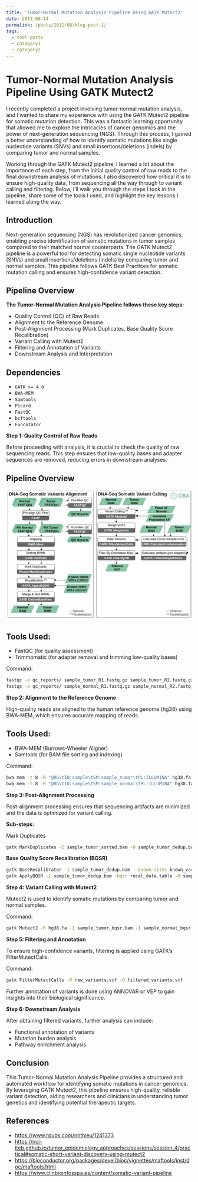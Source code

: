 ```yaml
---
title: 'Tumor-Normal Mutation Analysis Pipeline Using GATK Mutect2'
date: 2012-08-14
permalink: /posts/2012/08/blog-post-1/
tags:
  - cool posts
  - category1
  - category2
---
```


# Tumor-Normal Mutation Analysis Pipeline Using GATK Mutect2

I recently completed a project involving tumor-normal mutation analysis, and I wanted to share my experience with using the GATK Mutect2 pipeline for somatic mutation detection. This was a fantastic learning opportunity that allowed me to explore the intricacies of cancer genomics and the power of next-generation sequencing (NGS). Through this process, I gained a better understanding of how to identify somatic mutations like single nucleotide variants (SNVs) and small insertions/deletions (indels) by comparing tumor and normal samples.

Working through the GATK Mutect2 pipeline, I learned a lot about the importance of each step, from the initial quality control of raw reads to the final downstream analysis of mutations. I also discovered how critical it is to ensure high-quality data, from sequencing all the way through to variant calling and filtering. Below, I’ll walk you through the steps I took in the pipeline, share some of the tools I used, and highlight the key lessons I learned along the way.

## Introduction

Next-generation sequencing (NGS) has revolutionized cancer genomics, enabling precise identification of somatic mutations in tumor samples compared to their matched normal counterparts. The GATK Mutect2 pipeline is a powerful tool for detecting somatic single nucleotide variants (SNVs) and small insertions/deletions (indels) by comparing tumor and normal samples. This pipeline follows GATK Best Practices for somatic mutation calling and ensures high-confidence variant detection.

## Pipeline Overview

**The Tumor-Normal Mutation Analysis Pipeline follows these key steps:**

- Quality Control (QC) of Raw Reads
- Alignment to the Reference Genome
- Post-Alignment Processing (Mark Duplicates, Base Quality Score Recalibration)
- Variant Calling with Mutect2
- Filtering and Annotation of Variants
- Downstream Analysis and Interpretation

## Dependencies
- `GATK >= 4.0`
- `BWA-MEM`
- `Samtools`
- `Picard`
- `FastQC`
- `bcftools`
- `Funcotator`

**Step 1: Quality Control of Raw Reads**

Before proceeding with analysis, it is crucial to check the quality of raw sequencing reads. This step ensures that low-quality bases and adapter sequences are removed, reducing errors in downstream analyses.

## Pipeline Overview
![Workflow](../images/somatic_workflow_diagram.png)

## Tools Used:

- FastQC (for quality assessment)
- Trimmomatic (for adapter removal and trimming low-quality bases)

Command:
```bash
fastqc -o qc_reports/ sample_tumor_R1.fastq.gz sample_tumor_R2.fastq.gz
fastqc -o qc_reports/ sample_normal_R1.fastq.gz sample_normal_R2.fastq.gz
```

**Step 2: Alignment to the Reference Genome**

High-quality reads are aligned to the human reference genome (hg38) using BWA-MEM, which ensures accurate mapping of reads.

## Tools Used:

- BWA-MEM (Burrows-Wheeler Aligner)
- Samtools (for BAM file sorting and indexing)

Command:
```bash
bwa mem -t 8 -R "@RG\tID:sample\tSM:sample_tumor\tPL:ILLUMINA" hg38.fa sample_tumor_R1.fastq.gz sample_tumor_R2.fastq.gz | samtools sort -o sample_tumor_sorted.bam
bwa mem -t 8 -R "@RG\tID:sample\tSM:sample_normal\tPL:ILLUMINA" hg38.fa sample_normal_R1.fastq.gz sample_normal_R2.fastq.gz | samtools sort -o sample_normal_sorted.bam
```

**Step 3: Post-Alignment Processing**

Post-alignment processing ensures that sequencing artifacts are minimized and the data is optimized for variant calling.

**Sub-steps:**

Mark Duplicates
```bash
gatk MarkDuplicates -I sample_tumor_sorted.bam -O sample_tumor_dedup.bam -M tumor_metrics.txt
```

**Base Quality Score Recalibration (BQSR)**
```bash
gatk BaseRecalibrator -I sample_tumor_dedup.bam --known-sites known_variants.vcf -O recal_data.table
gatk ApplyBQSR -I sample_tumor_dedup.bam -bqsr recal_data.table -O sample_tumor_bqsr.bam
```

**Step 4: Variant Calling with Mutect2**

Mutect2 is used to identify somatic mutations by comparing tumor and normal samples.

Command:
```bash
gatk Mutect2 -R hg38.fa -I sample_tumor_bqsr.bam -I sample_normal_bqsr.bam -normal normal_sample -pon panel_of_normals.vcf -O raw_variants.vcf
```

**Step 5: Filtering and Annotation**

To ensure high-confidence variants, filtering is applied using GATK’s FilterMutectCalls.

Command:
```bash
gatk FilterMutectCalls -V raw_variants.vcf -O filtered_variants.vcf
```

Further annotation of variants is done using ANNOVAR or VEP to gain insights into their biological significance.

**Step 6: Downstream Analysis**

After obtaining filtered variants, further analysis can include:

- Functional annotation of variants
- Mutation burden analysis
- Pathway enrichment analysis

## Conclusion

This Tumor-Normal Mutation Analysis Pipeline provides a structured and automated workflow for identifying somatic mutations in cancer genomics. By leveraging GATK Mutect2, this pipeline ensures high-quality, reliable variant detection, aiding researchers and clinicians in understanding tumor genetics and identifying potential therapeutic targets.

## References
- https://www.rpubs.com/nnthieu/1241373
- https://nci-iteb.github.io/tumor_epidemiology_approaches/sessions/session_4/practical#somatic-short-variant-discovery-using-mutect2
- https://bioconductor.org/packages/devel/bioc/vignettes/maftools/inst/doc/maftools.html
- https://www.clinbioinfosspa.es/content/somatic-variant-pipeline


